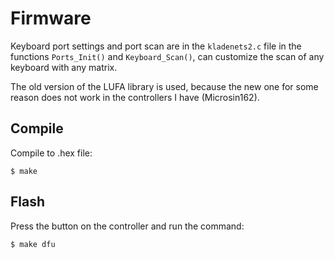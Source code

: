 # Firmware

Keyboard port settings and port scan are in the `kladenets2.c` file in the functions `Ports_Init()` and `Keyboard_Scan()`, can customize the scan of any keyboard with any matrix.

The old version of the LUFA library is used, because the new one for some reason does not work in the controllers I have (Microsin162).

## Compile

Compile to .hex file:

	$ make

## Flash

Press the button on the controller and run the command:

	$ make dfu
